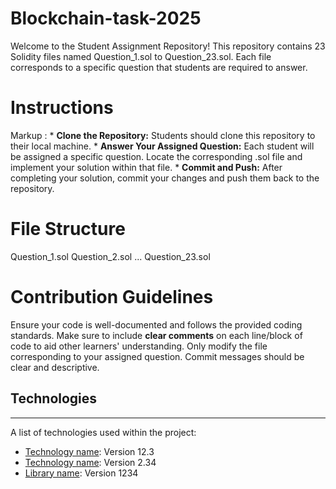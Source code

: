 # Blockchain-task-2025
Welcome to the Student Assignment Repository! This repository contains 23 Solidity files named Question_1.sol to Question_23.sol. Each file corresponds to a specific question that students are required to answer.
# Instructions
 Markup : * **Clone the Repository:** Students should clone this repository to their local machine.
          * **Answer Your Assigned Question:** Each student will be assigned a specific question. Locate the corresponding .sol file and implement your solution within that file.
          * **Commit and Push:** After completing your solution, commit your changes and push them back to the repository.
# File Structure
Question_1.sol
Question_2.sol
...
Question_23.sol
# Contribution Guidelines
Ensure your code is well-documented and follows the provided coding standards.
Make sure to include **clear comments** on each line/block of code to aid other learners' understanding.
Only modify the file corresponding to your assigned question.
Commit messages should be clear and descriptive.
## Technologies
***
A list of technologies used within the project:
* [Technology name](https://example.com): Version 12.3 
* [Technology name](https://example.com): Version 2.34
* [Library name](https://example.com): Version 1234
